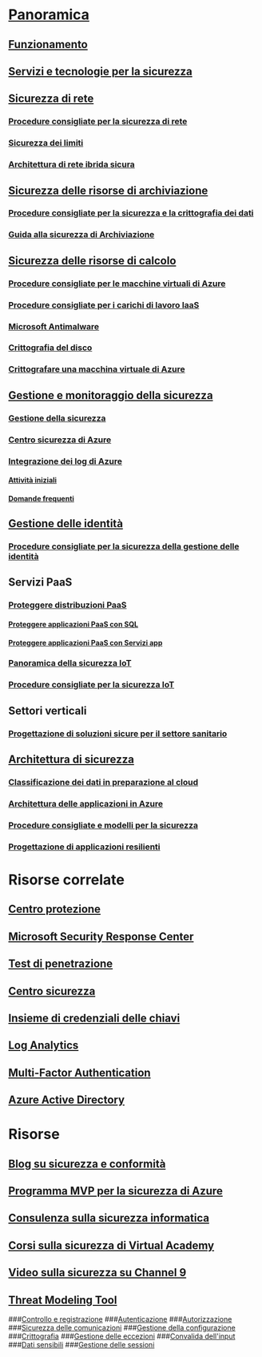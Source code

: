 # [Panoramica](security-get-started-overview.md)
## [Funzionamento](azure-security-getting-started.md)
## [Servizi e tecnologie per la sicurezza](azure-security-services-technologies.md)
## [Sicurezza di rete](security-network-overview.md)
### [Procedure consigliate per la sicurezza di rete](azure-security-network-security-best-practices.md)
### [Sicurezza dei limiti](../best-practices-network-security.md?toc=%2fazure%2fsecurity%2ftoc.json)
### [Architettura di rete ibrida sicura](../guidance/guidance-iaas-ra-secure-vnet-hybrid.md?toc=%2fazure%2fsecurity%2ftoc.json)
## [Sicurezza delle risorse di archiviazione](security-storage-overview.md)
### [Procedure consigliate per la sicurezza e la crittografia dei dati](azure-security-data-encryption-best-practices.md)
### [Guida alla sicurezza di Archiviazione](../storage/storage-security-guide.md?toc=%2fazure%2fsecurity%2ftoc.json)
## [Sicurezza delle risorse di calcolo](security-virtual-machines-overview.md)
### [Procedure consigliate per le macchine virtuali di Azure](azure-security-best-practices-vms.md)
### [Procedure consigliate per i carichi di lavoro IaaS](azure-security-iaas.md)
### [Microsoft Antimalware](azure-security-antimalware.md)
### [Crittografia del disco](azure-security-disk-encryption.md)
### [Crittografare una macchina virtuale di Azure](../security-center/security-center-disk-encryption.md?toc=%2fazure%2fsecurity%2ftoc.json)
## [Gestione e monitoraggio della sicurezza](security-management-and-monitoring-overview.md)
### [Gestione della sicurezza](azure-security-management.md)
### [Centro sicurezza di Azure](../security-center/security-center-intro.md?toc=%2fazure%2fsecurity%2ftoc.json)
### [Integrazione dei log di Azure](security-azure-log-integration-overview.md)
#### [Attività iniziali](security-azure-log-integration-get-started.md)
#### [Domande frequenti](security-azure-log-integration-faq.md)
## [Gestione delle identità](security-identity-management-overview.md)
### [Procedure consigliate per la sicurezza della gestione delle identità](azure-security-identity-management-best-practices.md)
## Servizi PaaS
### [Proteggere distribuzioni PaaS](security-paas-deployments.md)
#### [Proteggere applicazioni PaaS con SQL](security-paas-applications-using-sql.md)
#### [Proteggere applicazioni PaaS con Servizi app](security-paas-applications-using-app-services.md)
### [Panoramica della sicurezza IoT](security-internet-of-things-overview.md)
### [Procedure consigliate per la sicurezza IoT](azure-security-iot-best-practices.md)
## Settori verticali
### [Progettazione di soluzioni sicure per il settore sanitario](security-health-care-solution.md)
## [Architettura di sicurezza](azure-security-architecture-overview.md)
### [Classificazione dei dati in preparazione al cloud](azure-security-data-classification.md)
### [Architettura delle applicazioni in Azure](security-application-architecture-on-azure.md)
### [Procedure consigliate e modelli per la sicurezza](security-best-practices-and-patterns.md)
### [Progettazione di applicazioni resilienti](../resiliency/resiliency-disaster-recovery-high-availability-azure-applications.md?toc=%2fazure%2fsecurity%2ftoc.json)

# Risorse correlate
## [Centro protezione](security-microsoft-trust-center.md)
## [Microsoft Security Response Center](azure-security-response-center.md)
## [Test di penetrazione](azure-security-pen-testing.md)
## [Centro sicurezza](../security-center/security-center-intro.md?toc=%2fazure%2fsecurity-center%2ftoc.json)
## [Insieme di credenziali delle chiavi](../key-vault/key-vault-whatis.md)
## [Log Analytics](../log-analytics/log-analytics-overview.md)
## [Multi-Factor Authentication](../multi-factor-authentication/multi-factor-authentication.md)
## [Azure Active Directory](../active-directory/active-directory-whatis.md)

# Risorse
## [Blog su sicurezza e conformità](http://blogs.msdn.com/b/azuresecurity/)
## [Programma MVP per la sicurezza di Azure](azure-security-mvp.md)
## [Consulenza sulla sicurezza informatica](azure-security-cyber-services.md)
## [Corsi sulla sicurezza di Virtual Academy](security-microsoft-virtual-academy.md)
## [Video sulla sicurezza su Channel 9](security-channel-nine.md)
## [Threat Modeling Tool](azure-security-threat-modeling-tool.md)
###[Controllo e registrazione](azure-security-threat-modeling-tool-auditing-and-logging.md)
###[Autenticazione](azure-security-threat-modeling-tool-authentication.md)
###[Autorizzazione](azure-security-threat-modeling-tool-authorization.md)
###[Sicurezza delle comunicazioni](azure-security-threat-modeling-tool-communication-security.md)
###[Gestione della configurazione](azure-security-threat-modeling-tool-configuration-management.md)
###[Crittografia](azure-security-threat-modeling-tool-cryptography.md)
###[Gestione delle eccezioni](azure-security-threat-modeling-tool-exception-management.md)
###[Convalida dell'input](azure-security-threat-modeling-tool-input-validation.md)
###[Dati sensibili](azure-security-threat-modeling-tool-sensitive-data.md)
###[Gestione delle sessioni](azure-security-threat-modeling-tool-session-management.md)
